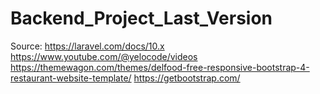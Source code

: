 # Backend_Project_Last_Version
 
Source: 
https://laravel.com/docs/10.x
https://www.youtube.com/@yelocode/videos
https://themewagon.com/themes/delfood-free-responsive-bootstrap-4-restaurant-website-template/
https://getbootstrap.com/

